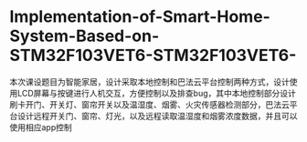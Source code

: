 # Implementation-of-Smart-Home-System-Based-on-STM32F103VET6-STM32F103VET6-
本次课设题目为智能家居，设计采取本地控制和巴法云平台控制两种方式，设计使用LCD屏幕与按键进行人机交互，方便控制以及排查bug，其中本地控制部分设计刷卡开门、开关灯、窗帘开关以及温湿度、烟雾、火灾传感器检测部分，巴法云平台设计远程开关门、窗帘、灯光，以及远程读取温湿度和烟雾浓度数据，并且可以使用相应app控制
